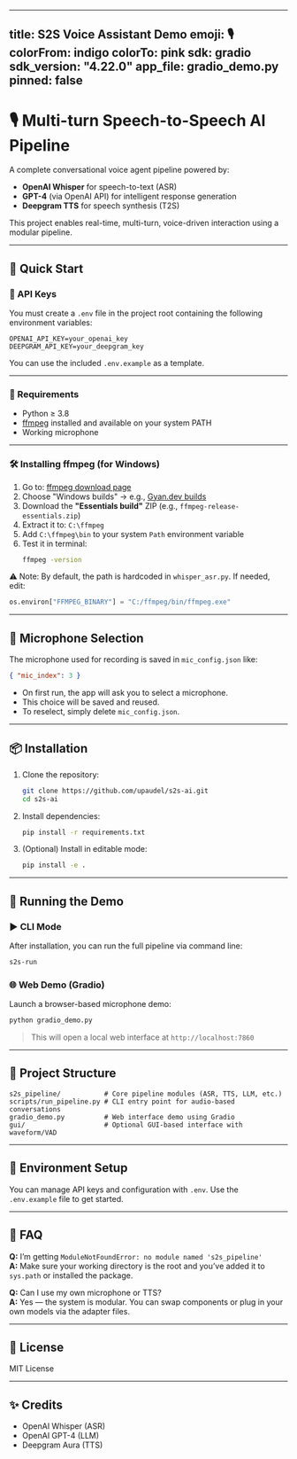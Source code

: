 
---
title: S2S Voice Assistant Demo
emoji: 🎙️
colorFrom: indigo
colorTo: pink
sdk: gradio
sdk_version: "4.22.0"
app_file: gradio_demo.py
pinned: false
---

# 🎙️ Multi-turn Speech-to-Speech AI Pipeline

A complete conversational voice agent pipeline powered by:
- **OpenAI Whisper** for speech-to-text (ASR)
- **GPT-4** (via OpenAI API) for intelligent response generation
- **Deepgram TTS** for speech synthesis (T2S)

This project enables real-time, multi-turn, voice-driven interaction using a modular pipeline.

---

## 🚀 Quick Start

### 🔑 API Keys

You must create a `.env` file in the project root containing the following environment variables:

```env
OPENAI_API_KEY=your_openai_key
DEEPGRAM_API_KEY=your_deepgram_key
```

You can use the included `.env.example` as a template.

---

### 🧰 Requirements

- Python ≥ 3.8
- [ffmpeg](https://ffmpeg.org/) installed and available on your system PATH
- Working microphone

---

### 🛠️ Installing ffmpeg (for Windows)

1. Go to: [ffmpeg download page](https://ffmpeg.org/download.html)
2. Choose "Windows builds" → e.g., [Gyan.dev builds](https://www.gyan.dev/ffmpeg/builds/)
3. Download the **"Essentials build"** ZIP (e.g., `ffmpeg-release-essentials.zip`)
4. Extract it to: `C:\ffmpeg`
5. Add `C:\ffmpeg\bin` to your system `Path` environment variable
6. Test it in terminal:
   ```bash
   ffmpeg -version
   ```

⚠️ Note: By default, the path is hardcoded in `whisper_asr.py`. If needed, edit:
```python
os.environ["FFMPEG_BINARY"] = "C:/ffmpeg/bin/ffmpeg.exe"
```

---

## 🎤 Microphone Selection

The microphone used for recording is saved in `mic_config.json` like:

```json
{ "mic_index": 3 }
```

- On first run, the app will ask you to select a microphone.
- This choice will be saved and reused.
- To reselect, simply delete `mic_config.json`.

---

## 📦 Installation

1. Clone the repository:
   ```bash
   git clone https://github.com/upaudel/s2s-ai.git
   cd s2s-ai
   ```

2. Install dependencies:
   ```bash
   pip install -r requirements.txt
   ```

3. (Optional) Install in editable mode:
   ```bash
   pip install -e .
   ```

---

## 🧪 Running the Demo

### ▶ CLI Mode
After installation, you can run the full pipeline via command line:

```bash
s2s-run
```

### 🌐 Web Demo (Gradio)
Launch a browser-based microphone demo:

```bash
python gradio_demo.py
```

> This will open a local web interface at `http://localhost:7860`

---

## 📁 Project Structure

```
s2s_pipeline/           # Core pipeline modules (ASR, TTS, LLM, etc.)
scripts/run_pipeline.py # CLI entry point for audio-based conversations
gradio_demo.py          # Web interface demo using Gradio
gui/                    # Optional GUI-based interface with waveform/VAD
```

---

## 🔐 Environment Setup

You can manage API keys and configuration with `.env`. Use the `.env.example` file to get started.

---

## 🙋 FAQ

**Q:** I’m getting `ModuleNotFoundError: no module named 's2s_pipeline'`  
**A:** Make sure your working directory is the root and you’ve added it to `sys.path` or installed the package.

**Q:** Can I use my own microphone or TTS?  
**A:** Yes — the system is modular. You can swap components or plug in your own models via the adapter files.

---

## 📜 License

MIT License

---

## ✨ Credits

- OpenAI Whisper (ASR)
- OpenAI GPT-4 (LLM)
- Deepgram Aura (TTS)
